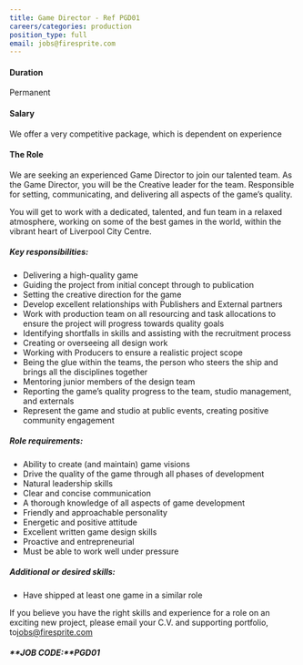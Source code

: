 ```yaml
---
title: Game Director - Ref PGD01
careers/categories: production
position_type: full
email: jobs@firesprite.com
---
```

#### Duration

Permanent

#### Salary

We offer a very competitive package, which is dependent on experience

#### The Role

We are seeking an experienced Game Director to join our talented team. As the Game Director, you will be the Creative leader for the team. Responsible for setting, communicating, and delivering all aspects of the game’s quality.

You will get to work with a dedicated, talented, and fun team in a relaxed atmosphere, working on some of the best games in the world, within the vibrant heart of Liverpool City Centre.

##### **Key responsibilities:**

* Delivering a high-quality game
* Guiding the project from initial concept through to publication
* Setting the creative direction for the game
* Develop excellent relationships with Publishers and External partners
* Work with production team on all resourcing and task allocations to ensure the project will progress towards quality goals
* Identifying shortfalls in skills and assisting with the recruitment process
* Creating or overseeing all design work
* Working with Producers to ensure a realistic project scope
* Being the glue within the teams, the person who steers the ship and brings all the disciplines together
* Mentoring junior members of the design team
* Reporting the game’s quality progress to the team, studio management, and externals
* Represent the game and studio at public events, creating positive community engagement

##### **Role requirements:**

* Ability to create (and maintain) game visions
* Drive the quality of the game through all phases of development
* Natural leadership skills
* Clear and concise communication
* A thorough knowledge of all aspects of game development
* Friendly and approachable personality
* Energetic and positive attitude
* Excellent written game design skills
* Proactive and entrepreneurial
* Must be able to work well under pressure

##### **Additional or desired skills:**

* Have shipped at least one game in a similar role

If you believe you have the right skills and experience for a role on an exciting new project, please email your C.V. and supporting portfolio, to[jobs@firesprite.com](mailto:jobs@firesprite.com)

##### **JOB CODE:**PGD01
